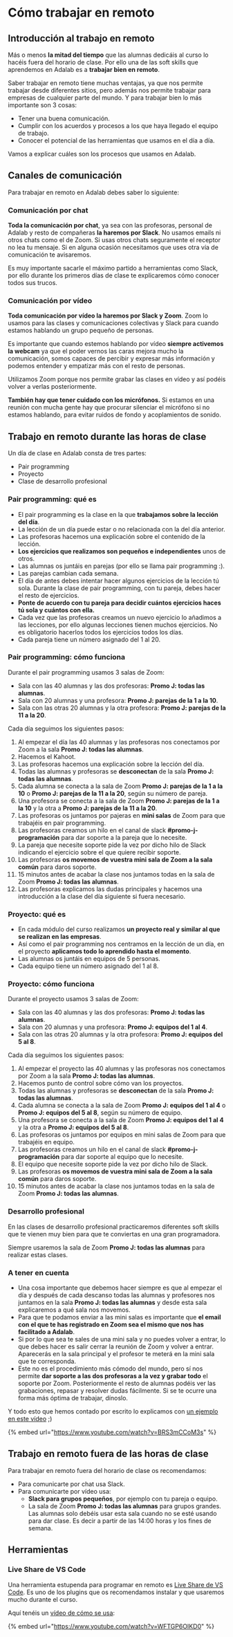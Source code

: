 # Cómo trabajar en remoto

## Introducción al trabajo en remoto

Más o menos **la mitad del tiempo** que las alumnas dedicáis al curso lo hacéis fuera del horario de clase. Por ello una de las soft skills que aprendemos en Adalab es a **trabajar bien en remoto**.

Saber trabajar en remoto tiene muchas ventajas, ya que nos permite trabajar desde diferentes sitios, pero además nos permite trabajar para empresas de cualquier parte del mundo. Y para trabajar bien lo más importante son 3 cosas:

- Tener una buena comunicación.
- Cumplir con los acuerdos y procesos a los que haya llegado el equipo de trabajo.
- Conocer el potencial de las herramientas que usamos en el día a día.

Vamos a explicar cuáles son los procesos que usamos en Adalab.

## Canales de comunicación

Para trabajar en remoto en Adalab debes saber lo siguiente:

### Comunicación por chat

**Toda la comunicación por chat**, ya sea con las profesoras, personal de Adalab y resto de compañeras **la haremos por Slack**. No usamos emails ni otros chats como el de Zoom. Si usas otros chats seguramente el receptor no lea tu mensaje. Si en alguna ocasión necesitamos que uses otra vía de comunicación te avisaremos.

Es muy importante sacarle el máximo partido a herramientas como Slack, por ello durante los primeros días de clase te explicaremos cómo conocer todos sus trucos.

### Comunicación por vídeo

**Toda comunicación por vídeo la haremos por Slack y Zoom**. Zoom lo usamos para las clases y comunicaciones colectivas y Slack para cuando estamos hablando un grupo pequeño de personas.

Es importante que cuando estemos hablando por vídeo **siempre activemos la webcam** ya que el poder vernos las caras mejora mucho la comunicación, somos capaces de percibir y expresar más información y podemos entender y empatizar más con el resto de personas.

Utilizamos Zoom porque nos permite grabar las clases en vídeo y así podéis volver a verlas posteriormente.

**También hay que tener cuidado con los micrófonos.** Si estamos en una reunión con mucha gente hay que procurar silenciar el micrófono si no estamos hablando, para evitar ruidos de fondo y acoplamientos de sonido.

## Trabajo en remoto durante las horas de clase

Un día de clase en Adalab consta de tres partes:

- Pair programming
- Proyecto
- Clase de desarrollo profesional

### Pair programming: qué es

- El pair programming es la clase en la que **trabajamos sobre la lección del día**.
- La lección de un día puede estar o no relacionada con la del día anterior.
- Las profesoras hacemos una explicación sobre el contenido de la lección.
- **Los ejercicios que realizamos son pequeños e independientes** unos de otros.
- Las alumnas os juntáis en parejas (por ello se llama pair programming :).
- Las parejas cambian cada semana.
- El día de antes debes intentar hacer algunos ejercicios de la lección tú sola. Durante la clase de pair programming, con tu pareja, debes hacer el resto de ejercicios.
- **Ponte de acuerdo con tu pareja para decidir cuántos ejercicios haces tú sola y cuántos con ella.**
- Cada vez que las profesoras creamos un nuevo ejercicio lo añadimos a las lecciones, por ello algunas lecciones tienen muchos ejercicios. No es obligatorio hacerlos todos los ejercicios todos los días.
- Cada pareja tiene un número asignado del 1 al 20.

### Pair programming: cómo funciona

Durante el pair programming usamos 3 salas de Zoom:

- Sala con las 40 alumnas y las dos profesoras: **Promo J: todas las alumnas**.
- Sala con 20 alumnas y una profesora: **Promo J: parejas de la 1 a la 10**.
- Sala con las otras 20 alumnas y la otra profesora: **Promo J: parejas de la 11 a la 20**.

Cada día seguimos los siguientes pasos:

1. Al empezar el día las 40 alumnas y las profesoras nos conectamos por Zoom a la sala **Promo J: todas las alumnas**.
1. Hacemos el Kahoot.
1. Las profesoras hacemos una explicación sobre la lección del día.
1. Todas las alumnas y profesoras se **desconectan** de la sala **Promo J: todas las alumnas**.
1. Cada alumna se conecta a la sala de Zoom **Promo J: parejas de la 1 a la 10** o **Promo J: parejas de la 11 a la 20**, según su número de pareja.
1. Una profesora se conecta a la sala de Zoom **Promo J: parejas de la 1 a la 10** y la otra a **Promo J: parejas de la 11 a la 20**.
1. Las profesoras os juntamos por pajeras en **mini salas** de Zoom para que trabajéis en pair programming.
1. Las profesoras creamos un hilo en el canal de slack **#promo-j-programación** para dar soporte a la pareja que lo necesite.
1. La pareja que necesite soporte pide la vez por dicho hilo de Slack indicando el ejercicio sobre el que quiere recibir soporte.
1. Las profesoras **os movemos de vuestra mini sala de Zoom a la sala común** para daros soporte.
1. 15 minutos antes de acabar la clase nos juntamos todas en la sala de Zoom **Promo J: todas las alumnas**.
1. Las profesoras explicamos las dudas principales y hacemos  una introducción a la clase del día siguiente si fuera necesario.

### Proyecto: qué es

- En cada módulo del curso realizamos **un proyecto real y similar al que se realizan en las empresas**.
- Así como el pair programming nos centramos en la lección de un día, en el proyecto **aplicamos todo lo aprendido hasta el momento**.
- Las alumnas os juntáis en equipos de 5 personas.
- Cada equipo tiene un número asignado del 1 al 8.

### Proyecto: cómo funciona

Durante el proyecto usamos 3 salas de Zoom:

- Sala con las 40 alumnas y las dos profesoras: **Promo J: todas las alumnas**.
- Sala con 20 alumnas y una profesora: **Promo J: equipos del 1 al 4**.
- Sala con las otras 20 alumnas y la otra profesora: **Promo J: equipos del 5 al 8**.

Cada día seguimos los siguientes pasos:

1. Al empezar el proyecto las 40 alumnas y las profesoras nos conectamos por Zoom a la sala **Promo J: todas las alumnas**.
1. Hacemos punto de control sobre cómo van los proyectos.
1. Todas las alumnas y profesoras se **desconectan** de la sala **Promo J: todas las alumnas**.
1. Cada alumna se conecta a la sala de Zoom **Promo J: equipos del 1 al 4** o **Promo J: equipos del 5 al 8**, según su número de equipo.
1. Una profesora se conecta a la sala de Zoom **Promo J: equipos del 1 al 4** y la otra a **Promo J: equipos del 5 al 8**.
1. Las profesoras os juntamos por equipos en mini salas de Zoom para que trabajéis en equipo.
1. Las profesoras creamos un hilo en el canal de slack **#promo-j-programación** para dar soporte al equipo que lo necesite.
1. El equipo que necesite soporte pide la vez por dicho hilo de Slack.
1. Las profesoras **os movemos de vuestra mini sala de Zoom a la sala común** para daros soporte.
1. 15 minutos antes de acabar la clase nos juntamos todas en la sala de Zoom **Promo J: todas las alumnas**.

### Desarrollo profesional

En las clases de desarrollo profesional practicaremos diferentes soft skills que te vienen muy bien para que te conviertas en una gran programadora.

Siempre usaremos la sala de Zoom **Promo J: todas las alumnas** para realizar estas clases.

### A tener en cuenta

- Una cosa importante que debemos hacer siempre es que al empezar el día y después de cada descanso todas las alumnas y profesores nos juntamos en la sala **Promo J: todas las alumnas** y desde esta sala explicaremos a qué sala nos movemos.
- Para que te podamos enviar a las mini salas es importante que **el email con el que te has registrado en Zoom sea el mismo que nos has facilitado a Adalab**.
- Si por lo que sea te sales de una mini sala y no puedes volver a entrar, lo que debes hacer es salir cerrar la reunión de Zoom y volver a entrar. Aparecerás en la sala principal y el profesor te meterá en la mini sala que te corresponda.
- Este no es el procedimiento más cómodo del mundo, pero sí nos permite **dar soporte a las dos profesoras a la vez y grabar todo** el soporte por Zoom. Posteriormente el resto de alumnas podéis ver las grabaciones, repasar y resolver dudas fácilmente. Si se te ocurre una forma más óptima de trabajar, dínoslo.

Y todo esto que hemos contado por escrito lo explicamos con [un ejemplo en este vídeo](https://www.youtube.com/watch?v=BRS3mCCoM3s) ;)

{% embed url="https://www.youtube.com/watch?v=BRS3mCCoM3s" %}

## Trabajo en remoto fuera de las horas de clase

Para trabajar en remoto fuera del horario de clase os recomendamos:

- Para comunicarte por chat usa Slack.
- Para comunicarte por vídeo usa:
   - **Slack para grupos pequeños**, por ejemplo con tu pareja o equipo.
   - La sala de Zoom **Promo J: todas las alumnas** para grupos grandes. Las alumnas solo debéis usar esta sala cuando no se esté usando para dar clase. Es decir a partir de las 14:00 horas y los fines de semana.

## Herramientas

### Live Share de VS Code

Una herramienta estupenda para programar en remoto es [Live Share de VS Code](https://marketplace.visualstudio.com/items?itemName=MS-vsliveshare.vsliveshare). Es uno de los plugins que os recomendamos instalar y que usaremos mucho durante el curso.

Aquí tenéis un [vídeo de cómo se usa](https://www.youtube.com/watch?v=WFTGP6OIKD0):

{% embed url="https://www.youtube.com/watch?v=WFTGP6OIKD0" %}

